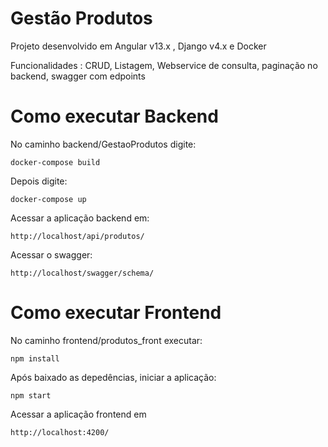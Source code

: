 # Gestão Produtos
Projeto desenvolvido em Angular v13.x , Django v4.x e Docker

Funcionalidades : CRUD, Listagem, Webservice de consulta, paginação no backend, swagger com edpoints

# Como executar Backend
No caminho backend/GestaoProdutos digite:
```
docker-compose build
```
Depois digite:
```
docker-compose up
```


Acessar a aplicação backend em:

```
http://localhost/api/produtos/
```

Acessar o swagger:
```
http://localhost/swagger/schema/
```

# Como executar Frontend
No caminho frontend/produtos_front executar:
```
npm install
```
Após baixado as depedências, iniciar a aplicação:

```
npm start
```

Acessar a aplicação frontend em 

```
http://localhost:4200/
```
